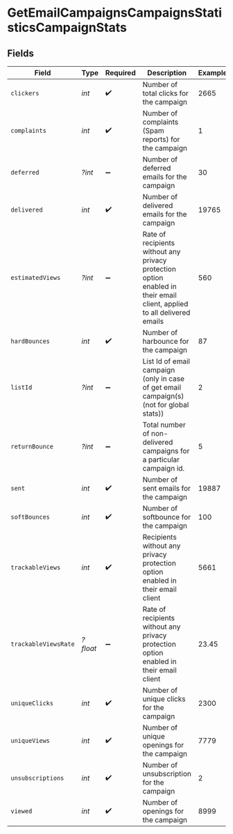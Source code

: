 # GetEmailCampaignsCampaignsStatisticsCampaignStats


## Fields

| Field                                                                                                                   | Type                                                                                                                    | Required                                                                                                                | Description                                                                                                             | Example                                                                                                                 |
| ----------------------------------------------------------------------------------------------------------------------- | ----------------------------------------------------------------------------------------------------------------------- | ----------------------------------------------------------------------------------------------------------------------- | ----------------------------------------------------------------------------------------------------------------------- | ----------------------------------------------------------------------------------------------------------------------- |
| `clickers`                                                                                                              | *int*                                                                                                                   | :heavy_check_mark:                                                                                                      | Number of total clicks for the campaign                                                                                 | 2665                                                                                                                    |
| `complaints`                                                                                                            | *int*                                                                                                                   | :heavy_check_mark:                                                                                                      | Number of complaints (Spam reports) for the campaign                                                                    | 1                                                                                                                       |
| `deferred`                                                                                                              | *?int*                                                                                                                  | :heavy_minus_sign:                                                                                                      | Number of deferred emails for the campaign                                                                              | 30                                                                                                                      |
| `delivered`                                                                                                             | *int*                                                                                                                   | :heavy_check_mark:                                                                                                      | Number of delivered emails for the campaign                                                                             | 19765                                                                                                                   |
| `estimatedViews`                                                                                                        | *?int*                                                                                                                  | :heavy_minus_sign:                                                                                                      | Rate of recipients without any privacy protection option enabled in their email client, applied to all delivered emails | 560                                                                                                                     |
| `hardBounces`                                                                                                           | *int*                                                                                                                   | :heavy_check_mark:                                                                                                      | Number of harbounce for the campaign                                                                                    | 87                                                                                                                      |
| `listId`                                                                                                                | *?int*                                                                                                                  | :heavy_minus_sign:                                                                                                      | List Id of email campaign (only in case of get email campaign(s)(not for global stats))                                 | 2                                                                                                                       |
| `returnBounce`                                                                                                          | *?int*                                                                                                                  | :heavy_minus_sign:                                                                                                      | Total number of non-delivered campaigns for a particular campaign id.                                                   | 5                                                                                                                       |
| `sent`                                                                                                                  | *int*                                                                                                                   | :heavy_check_mark:                                                                                                      | Number of sent emails for the campaign                                                                                  | 19887                                                                                                                   |
| `softBounces`                                                                                                           | *int*                                                                                                                   | :heavy_check_mark:                                                                                                      | Number of softbounce for the campaign                                                                                   | 100                                                                                                                     |
| `trackableViews`                                                                                                        | *int*                                                                                                                   | :heavy_check_mark:                                                                                                      | Recipients without any privacy protection option enabled in their email client                                          | 5661                                                                                                                    |
| `trackableViewsRate`                                                                                                    | *?float*                                                                                                                | :heavy_minus_sign:                                                                                                      | Rate of recipients without any privacy protection option enabled in their email client                                  | 23.45                                                                                                                   |
| `uniqueClicks`                                                                                                          | *int*                                                                                                                   | :heavy_check_mark:                                                                                                      | Number of unique clicks for the campaign                                                                                | 2300                                                                                                                    |
| `uniqueViews`                                                                                                           | *int*                                                                                                                   | :heavy_check_mark:                                                                                                      | Number of unique openings for the campaign                                                                              | 7779                                                                                                                    |
| `unsubscriptions`                                                                                                       | *int*                                                                                                                   | :heavy_check_mark:                                                                                                      | Number of unsubscription for the campaign                                                                               | 2                                                                                                                       |
| `viewed`                                                                                                                | *int*                                                                                                                   | :heavy_check_mark:                                                                                                      | Number of openings for the campaign                                                                                     | 8999                                                                                                                    |